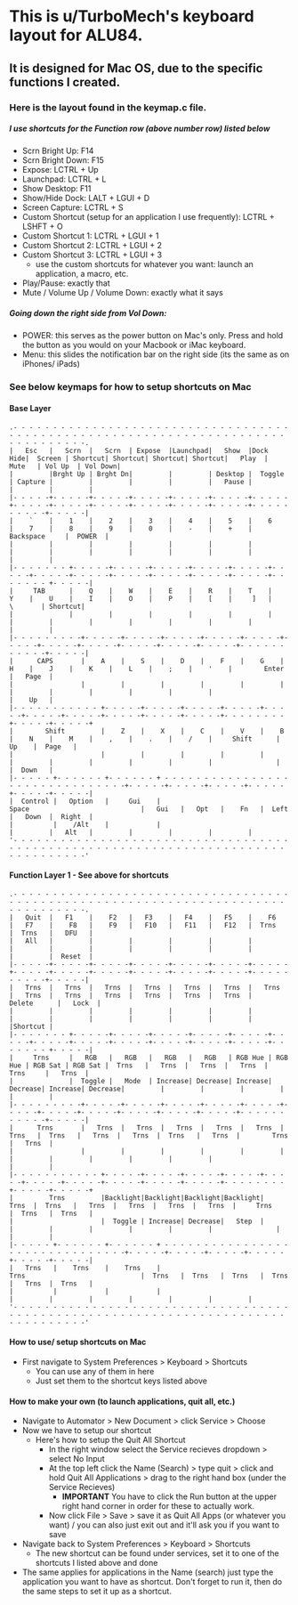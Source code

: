 # This is u/TurboMech's keyboard layout for ALU84.  

## It is designed for Mac OS, due to the specific functions I created.  

### Here is the layout found in the keymap.c file.
#####  I use shortcuts for the Function row (above number row) listed below
  - Scrn Bright Up: F14
  - Scrn Bright Down: F15
  - Expose: LCTRL + Up 
  - Launchpad: LCTRL + L
  - Show Desktop: F11
  - Show/Hide Dock: LALT + LGUI + D
  - Screen Capture: LCTRL + S
  - Custom Shortcut (setup for an application I use frequently): LCTRL + LSHFT + O
  - Custom Shortcut 1: LCTRL + LGUI + 1
  - Custom Shortcut 2: LCTRL + LGUI + 2
  - Custom Shortcut 3: LCTRL + LGUI + 3 
    - use the custom shortcuts for whatever you want: launch an application, a macro, etc.
  - Play/Pause: exactly that
  - Mute / Volume Up / Volume Down: exactly what it says

 ##### Going down the right side from Vol Down:
  - POWER: this serves as the power button on Mac's only.  Press and hold the button as you would on your Macbook or iMac keyboard.
  - Menu: this slides the notification bar on the right side (its the same as on iPhones/ iPads) 

### See below keymaps for how to setup shortcuts on Mac

#### Base Layer
```
.- - - - - - - - - - - - - - - - - - - - - - - - - - - - - - - - - - - - - - - - - - - - - - - - - - - - - - - - - - - - - - - - - - - - - - - - - - - - - - - -. 
|   Esc   |   Scrn  |   Scrn  | Expose  |Launchpad|   Show  |Dock Hide|  Screen | Shortcut| Shortcut| Shortcut| Shortcut|   Play  |  Mute   | Vol Up  | Vol Down|
|         |Brght Up | Brght Dn|         |         | Desktop |  Toggle | Capture |         |         |         |         |   Pause |         |         |         |
|- - - - -+- - - - -+- - - - -+- - - - -+- - - - -+- - - - -+- - - - -+- - - - -+- - - - -+- - - - -+- - - - -+- - - - -+- - - - -+- - - - - - - - - -+- - - - -|
|    `    |    1    |    2    |    3    |    4    |    5    |    6    |    7    |    8    |    9    |    0    |    -    |    +    |     Backspace     |  POWER  | 
|         |         |         |         |         |         |         |         |         |         |         |         |         |                   |         |
|- - - - - - - +- - - - -+- - - - -+- - - - -+- - - - -+- - - - -+- - - - -+- - - - -+- - - - -+- - - - -+- - - - -+- - - - -+- - - - -+- - - - - - - +- - - - -|
|     TAB      |    Q    |    W    |    E    |    R    |    T    |    Y    |    U    |    I    |    O    |    P    |    [    |     ]   |      \       | Shortcut|
|              |         |         |         |         |         |         |         |         |         |         |         |         |              |         |
|- - - - - - - - -+- - - - -+- - - - -+- - - - -+- - - - -+- - - - -+- - - - -+- - - - -+- - - - -+- - - - -+- - - - -+- - - - -+- - - - - - - - - - -+- - - - -|
|      CAPS       |    A    |    S    |    D    |    F    |    G    |    H    |    J    |    K    |    L    |    ;    |    '    |        Enter        |   Page  |
|                 |         |         |         |         |         |         |         |         |         |         |         |                     |    Up   |
|- - - - - - - - - - - +- - - - -+- - - - -+- - - - -+- - - - -+- - - - -+- - - - -+- - - - -+- - - - -+- - - - -+- - - - -+- - - - - - - - +- - - - -+- - - - -+
|        Shift         |    Z    |    X    |    C    |    V    |    B    |    N    |    M    |    ,    |    .    |    /    |     Shift      |   Up    |  Page   |
|                      |         |         |         |         |         |         |         |         |         |         |                |         |  Down   |
|- - - - - +- - - - - - +- - - - - - + - - - - - - - - - - - - - - - - - - - - - - - - - - - - - - -+- - - - -+- - - - -+- - - - -+- - - - -+- - - - -+- - - - -|
|  Control |   Option   |     Gui    |                             Space                            |   Gui   |   Opt   |    Fn   |  Left   |   Down  |  Right  |
|          |    /Alt    |            |                                                              |         |   Alt   |         |         |         |         |
'- - - - - - - - - - - - - - - - - - - - - - - - - - - - - - - - - - - - - - - - - - - - - - - - - - - - - - - - - - - - - - - - - - - - - - - - - - - - - - - -'
```
#### Function Layer 1 - See above for shortcuts
```
.- - - - - - - - - - - - - - - - - - - - - - - - - - - - - - - - - - - - - - - - - - - - - - - - - - - - - - - - - - - - - - - - - - - - - - - - - - - - - - - -.
|   Quit  |   F1    |    F2   |   F3    |   F4    |   F5    |    F6   |   F7    |    F8   |    F9   |   F10   |   F11   |   F12   |  Trns   |  Trns   |   DFU   |
|   All   |         |         |         |         |         |         |         |         |         |         |         |         |         |         |  Reset  |
|- - - - -+- - - - -+- - - - -+- - - - -+- - - - -+- - - - -+- - - - -+- - - - -+- - - - -+- - - - -+- - - - -+- - - - -+- - - - -+- - - - - - - - - -+- - - - -|
|   Trns  |   Trns  |   Trns  |   Trns  |   Trns  |   Trns  |   Trns  |   Trns  |   Trns  |   Trns  |   Trns  |   Trns  |   Trns  |       Delete      |   Lock  | 
|         |         |         |         |         |         |         |         |         |         |         |         |         |                   |Shortcut |
|- - - - - - - +- - - - -+- - - - -+- - - - -+- - - - -+- - - - -+- - - - -+- - - - -+- - - - -+- - - - -+- - - - -+- - - - -+- - - - -+- - - - - - - +- - - - -|
|     Trns     |   RGB   |   RGB   |   RGB   |   RGB   | RGB Hue | RGB Hue | RGB Sat | RGB Sat |  Trns   |   Trns  |   Trns  |   Trns  |     Trns     |   Trns  | 
|              |  Toggle |   Mode  | Increase| Decrease| Increase| Decrease| Increase| Decrease|         |         |         |         |              |         |
|- - - - - - - - -+- - - - -+- - - - -+- - - - -+- - - - -+- - - - -+- - - - -+- - - - -+- - - - -+- - - - -+- - - - -+- - - - -+- - - - - - - - - - -+- - - - -|
|      Trns       |   Trns  |   Trns  |   Trns  |   Trns  |   Trns  |  Trns   |  Trns   |   Trns  |   Trns  |  Trns   |   Trns  |        Trns         |   Trns  |
|                 |         |         |         |         |         |         |         |         |         |         |         |                     |         |
|- - - - - - - - - - - +- - - - -+- - - - -+- - - - -+- - - - -+- - - - -+- - - - -+- - - - -+- - - - -+- - - - -+- - - - -+- - - - - - - - +- - - - -+- - - - -+
|         Trns         |Backlight|Backlight|Backlight|Backlight|   Trns  |  Trns   |   Trns  |   Trns  |   Trns  |   Trns  |     Trns       |  Trns   |  Trns   |
|                      |  Toggle | Increase| Decrease|   Step  |         |         |         |         |         |         |                |         |         |
|- - - - - +- - - - - - +- - - - - - + - - - - - - - - - - - - - - - - - - - - - - - - - - - - - - -+- - - - -+- - - - -+- - - - -+- - - - -+- - - - -+- - - - -|
|   Trns   |    Trns    |    Trns    |                             Trns                             |  Trns   |  Trns   |  Trns   |  Trns   |   Trns  |  Trns   |
|          |            |            |                                                              |         |         |         |         |         |         |
'- - - - - - - - - - - - - - - - - - - - - - - - - - - - - - - - - - - - - - - - - - - - - - - - - - - - - - - - - - - - - - - - - - - - - - - - - - - - - - - -'
```

#### How to use/ setup shortcuts on Mac
- First navigate to System Preferences > Keyboard > Shortcuts
  - You can use any of them in here
  - Just set them to the shortcut keys listed above

#### How to make your own (to launch applications, quit all, etc.)
- Navigate to Automator > New Document > click Service > Choose
- Now we have to setup our shortcut
  - Here's how to setup the Quit All Shortcut
    - In the right window select the Service recieves dropdown > select No Input
    - At the top left click the Name (Search) > type quit > click and hold Quit All Applications > drag to the right hand box (under the Service Recieves) 
      - **IMPORTANT** You have to click the Run button at the upper right hand corner in order for these to actually work. 
    - Now click File > Save > save it as Quit All Apps (or whatever you want) / you can also just exit out and it'll ask you if you want to save
- Navigate back to System Preferences > Keyboard > Shortcuts
    - The new shortcut can be found under services, set it to one of the shortcuts I listed above and done
- The same applies for applications in the Name (search) just type the application you want to have as shortcut. Don't forget to run it, then do the same steps
  to set it up as a shortcut.




